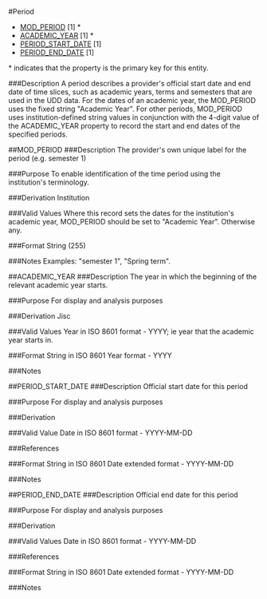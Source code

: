 #Period
* [MOD_PERIOD](#mod_period) [1] *
* [ACADEMIC_YEAR](#academic_year) [1] *
* [PERIOD_START_DATE](#period_start_date) [1]
* [PERIOD_END_DATE](#period_end_date) [1]

\* indicates that the property is the primary key for this entity.

###Description
A period describes a provider's official start date and end date of time slices, such as academic years, terms and semesters that are used in the UDD data.  For the dates of an academic year, the MOD_PERIOD uses the fixed string "Academic Year".  For other periods, MOD_PERIOD uses institution-defined string values in conjunction with the 4-digit value of the ACADEMIC_YEAR property to record the start and end dates of the specified periods.

##MOD_PERIOD
###Description
The provider's own unique label for the period (e.g. semester 1)

###Purpose
To enable identification of the time period using the institution's terminology.

###Derivation
Institution

###Valid Values
Where this record sets the dates for the institution's academic year, MOD_PERIOD should be set to "Academic Year".
Otherwise any.

###Format
String (255)

###Notes
Examples: "semester 1", "Spring term".


##ACADEMIC_YEAR
###Description
The year in which the beginning of the relevant academic year starts.

###Purpose
For display and analysis purposes

###Derivation
Jisc

###Valid Values
Year in ISO 8601 format - YYYY; ie year that the academic year starts in.

###Format
String in ISO 8601 Year format - YYYY

###Notes


##PERIOD_START_DATE
###Description
Official start date for this period

###Purpose
For display and analysis purposes

###Derivation


###Valid Value
Date in ISO 8601 format - YYYY-MM-DD


###References


###Format
String in ISO 8601 Date extended format - YYYY-MM-DD

###Notes


##PERIOD_END_DATE
###Description
Official end date for this period

###Purpose
For display and analysis purposes

###Derivation


###Valid Values
Date in ISO 8601 format - YYYY-MM-DD

###References


###Format
String in ISO 8601 Date extended format - YYYY-MM-DD

###Notes

